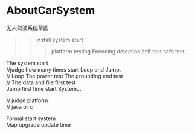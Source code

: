# AboutCarSystem
无人驾驶系统草图


>
>>install system start                                            </br>
>>> platform testing  Encoding detection  self test  safe test... </br>
>>>> 

The system start                                                  </br>
//judge how many times start Loop and Jump.                       </br>
// Loop The power test   The grounding end test                   </br>
// The data and file first test                                   </br>
Jump first time start System...                                   </br>

// judge platform                                                 </br>
// java or c                                                      </br>

Formal start system                                               </br>
Map upgrade update time                                           </br>




